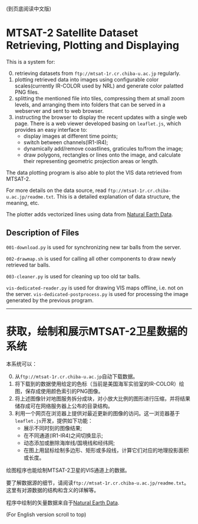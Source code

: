 (到页底阅读中文版)

MTSAT-2 Satellite Dataset Retrieving, Plotting and Displaying
=============================================================

This is a system for:

0. retrieving datasets from `ftp://mtsat-1r.cr.chiba-u.ac.jp` regularly.
0. plotting retrieved data into images using configurable color
   scales(currently IR-COLOR used by NRL) and generate color palatted PNG
   files.
0. splitting the mentioned file into tiles, compressing them at small zoom
   levels, and arranging them into folders that can be served in a
   webserver and sent to web browser.
0. instructing the browser to display the recent updates with a single web
   page. There is a web viewer developed basing on `leaflet.js`, which
   provides an easy interface to:
    * display images at different time points;
    * switch between channels(IR1-IR4);
    * dynamically add/remove coastlines, graticules to/from the image;
    * draw polygons, rectangles or lines onto the image, and calculate
      their representing geometric projection areas or length.

The data plotting program is also able to plot the VIS data retrieved from
MTSAT-2.

For more details on the data source, read
`ftp://mtsat-1r.cr.chiba-u.ac.jp/readme.txt`. This is a detailed explanation of
data structure, the meaning, etc.

The plotter adds vectorized lines using data from [Natural Earth
Data](http://www.naturalearthdata.com/downloads/10m-physical-vectors/10m-coastline/).

## Description of Files

`001-download.py` is used for synchronizing new tar balls from the server.

`002-drawmap.sh` is used for calling all other components to draw newly
retrieved tar balls.

`003-cleaner.py` is used for cleaning up too old tar balls.

`vis-dedicated-reader.py` is used for drawing VIS maps offline, i.e. not on
the server. `vis-dedicated-postprocess.py` is used for processing the image
generated by the previous program.


------

获取，绘制和展示MTSAT-2卫星数据的系统
=====================================

本系统可以：

0. 从`ftp://mtsat-1r.cr.chiba-u.ac.jp`自动下载数据。
0. 将下载到的数据使用给定的色标（当前是美国海军实验室的IR-COLOR）绘图，保存成使用颜色索引的PNG图像。
0. 将上述图像针对地图服务拆分成块，对小放大比例的图形进行压缩，并将结果储存成可在网络服务器上公布的目录结构。
0. 利用一个网页在浏览器上提供对最近更新的图像的访问。这一浏览器基于`leaflet.js`开发，提供如下功能：
    * 展示不同时刻的图像结果;
    * 在不同通道(IR1-IR4)之间切换显示;
    * 动态添加或删除海岸线/国境线和经纬网;
    * 在图上用鼠标绘制多边形、矩形或多段线，计算它们对应的地理投影面积或长度。

绘图程序也能绘制MTSAT-2卫星的VIS通道上的数据。

要了解数据源的细节，请阅读`ftp://mtsat-1r.cr.chiba-u.ac.jp/readme.txt`。
这里有对源数据的结构和含义的详解等。

程序中绘制的矢量数据来自于[Natural Earth Data](http://www.naturalearthdata.com/downloads/10m-physical-vectors/10m-coastline/).

(For English version scroll to top)
